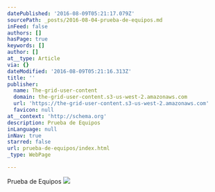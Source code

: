 ```yaml
---
datePublished: '2016-08-09T05:21:17.079Z'
sourcePath: _posts/2016-08-04-prueba-de-equipos.md
inFeed: false
authors: []
hasPage: true
keywords: []
author: []
at__type: Article
via: {}
dateModified: '2016-08-09T05:21:16.313Z'
title: ''
publisher:
  name: The-grid-user-content
  domain: the-grid-user-content.s3-us-west-2.amazonaws.com
  url: 'https://the-grid-user-content.s3-us-west-2.amazonaws.com'
  favicon: null
at__context: 'http://schema.org'
description: Prueba de Equipos
inLanguage: null
inNav: true
starred: false
url: prueba-de-equipos/index.html
_type: WebPage

---
```

Prueba de Equipos
![](https://the-grid-user-content.s3-us-west-2.amazonaws.com/094595f4-1c70-4c28-89db-410f956d09d4.jpg)